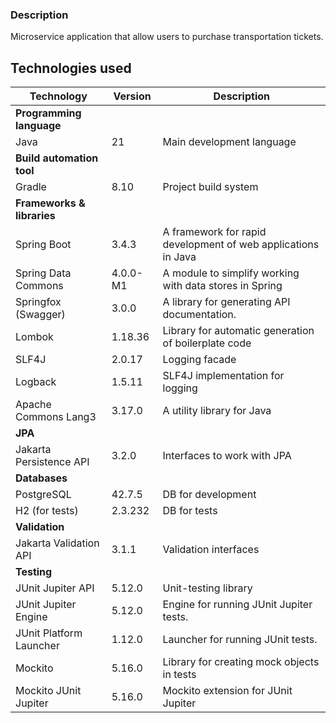 ### Description
Microservice application that allow users to purchase transportation tickets.
## Technologies used
| Technology                 | Version  | Description                                                   |
|----------------------------|----------|---------------------------------------------------------------|
| **Programming language**   |          |                                                               |
| Java                       | 21       | Main development language                                     |
| **Build automation tool**  |          |                                                               |
| Gradle                     | 8.10     | Project build system                                          |
| **Frameworks & libraries** |          |                                                               |
| Spring Boot                | 3.4.3    | A framework for rapid development of web applications in Java |
| Spring Data Commons        | 4.0.0-M1 | A module to simplify working with data stores in Spring       |
| Springfox (Swagger)        | 3.0.0    | A library for generating API documentation.                   |
| Lombok                     | 1.18.36  | Library for automatic generation of boilerplate code          |
| SLF4J                      | 2.0.17   | Logging facade                                                |
| Logback                    | 1.5.11   | SLF4J implementation for logging                              |
| Apache Commons Lang3       | 3.17.0   | A utility library for Java                                    |
| **JPA**                    |          |                                                               |
| Jakarta Persistence API    | 3.2.0    | Interfaces to work with JPA                                   |
| **Databases**              |          |                                                               |
| PostgreSQL                 | 42.7.5   | DB for development                                            |
| H2 (for tests)             | 2.3.232  | DB for tests                                                  |
| **Validation**             |          |                                                               |
| Jakarta Validation API     | 3.1.1    | Validation interfaces                                         |
| **Testing**                |          |                                                               |
| JUnit Jupiter API          | 5.12.0   | Unit-testing library                                          |
| JUnit Jupiter Engine       | 5.12.0   | Engine for running JUnit Jupiter tests.                       |
| JUnit Platform Launcher    | 1.12.0   | Launcher for running JUnit tests.                             |
| Mockito                    | 5.16.0   | Library for creating mock objects in tests                    |
| Mockito JUnit Jupiter      | 5.16.0   | Mockito extension for JUnit Jupiter                           |
